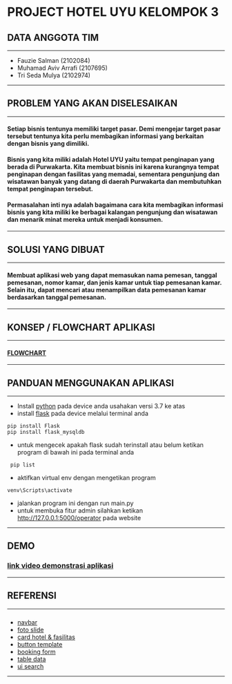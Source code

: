 # **PROJECT HOTEL UYU KELOMPOK 3**
## DATA ANGGOTA TIM
---
- Fauzie Salman (2102084)
- Muhamad Aviv Arrafi (2107695)
- Tri Seda Mulya (2102974)
- --

## PROBLEM YANG AKAN DISELESAIKAN
---
#### Setiap bisnis tentunya memiliki target pasar. Demi mengejar target pasar tersebut tentunya kita perlu membagikan informasi yang berkaitan dengan bisnis yang dimiliki. 

#### Bisnis yang kita miliki adalah Hotel UYU yaitu tempat penginapan yang berada di Purwakarta. Kita membuat bisnis ini karena kurangnya tempat penginapan dengan fasilitas yang memadai, sementara pengunjung dan wisatawan banyak yang datang di daerah Purwakarta dan membutuhkan tempat penginapan tersebut.

#### Permasalahan inti nya adalah bagaimana cara kita membagikan informasi bisnis yang kita miliki ke berbagai kalangan pengunjung dan wisatawan dan menarik minat mereka untuk menjadi konsumen.
---

## SOLUSI YANG DIBUAT
---
#### Membuat aplikasi web yang dapat memasukan nama pemesan, tanggal pemesanan, nomor kamar, dan jenis kamar untuk tiap pemesanan kamar. Selain itu, dapat mencari atau menampilkan data pemesanan kamar berdasarkan tanggal pemesanan.
---

## KONSEP / FLOWCHART APLIKASI 
---
#### [FLOWCHART](https://drive.google.com/file/d/1axIu5OQNFuY_DGe7C90MxCfIJAhUhGhd/view?usp=sharing)
---
## PANDUAN MENGGUNAKAN APLIKASI
---
- Install [python](https://www.python.org/downloads/release/python-390/) pada device anda usahakan versi 3.7 ke atas
- install [flask](https://flask.palletsprojects.com/en/2.1.x/) pada device melalui terminal anda
```
pip install Flask
pip install flask_mysqldb
```
- untuk mengecek apakah flask sudah terinstall atau belum ketikan program di bawah ini pada terminal anda
 ```
  pip list
 ```
 - aktifkan virtual env dengan mengetikan program
```
venv\Scripts\activate
```
- jalankan program ini dengan run main.py
- untuk membuka fitur admin silahkan ketikan http://127.0.0.1:5000/operator pada website

---
## DEMO 
### [link video demonstrasi aplikasi](https://drive.google.com/file/d/19jX0ejnsciIuQmOh2oWyvjAuc-sGWhtU/view?usp=sharing)
---
## REFERENSI
---
### 
- [navbar](https://getbootstrap.com/docs/5.2/components/scrollspy/)
- [foto slide](https://getbootstrap.com/docs/5.2/components/carousel/#content)
- [card hotel & fasilitas](https://getbootstrap.com/docs/5.2/components/carousel/#content)
- [button template](https://getbootstrap.com/docs/5.2/components/buttons/)
- [booking form](https://getbootstrap.com/docs/5.2/forms/form-control/)
- [table data](https://getbootstrap.com/docs/5.2/content/tables/#content)
- [ui search](https://datatables.net/examples/basic_init/zero_configuration.html)
---


